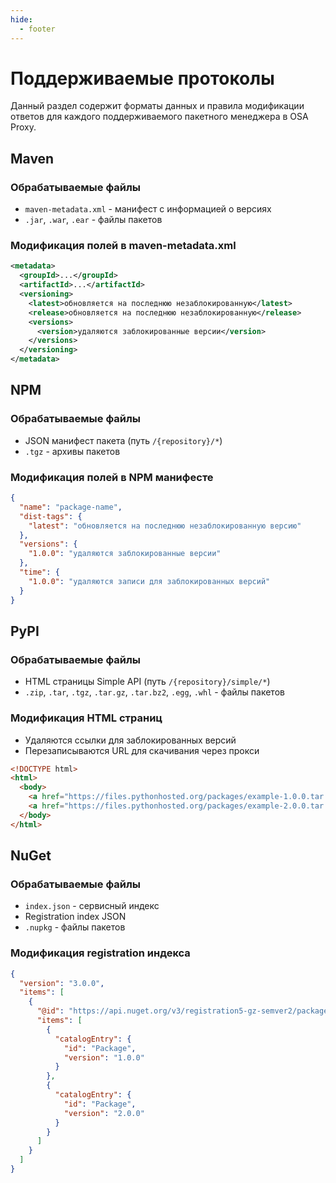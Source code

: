 ```yaml
---
hide:
  - footer
---
```


# Поддерживаемые протоколы

Данный раздел содержит форматы данных и правила модификации ответов для каждого поддерживаемого пакетного менеджера в OSA Proxy.

## Maven

### Обрабатываемые файлы

- `maven-metadata.xml` - манифест с информацией о версиях
- `.jar`, `.war`, `.ear` - файлы пакетов

### Модификация полей в maven-metadata.xml

```xml
<metadata>
  <groupId>...</groupId>
  <artifactId>...</artifactId>
  <versioning>
    <latest>обновляется на последнюю незаблокированную</latest>
    <release>обновляется на последнюю незаблокированную</release>
    <versions>
      <version>удаляются заблокированные версии</version>
    </versions>
  </versioning>
</metadata>
```

## NPM

### Обрабатываемые файлы

- JSON манифест пакета (путь `/{repository}/*`)
- `.tgz` - архивы пакетов

### Модификация полей в NPM манифесте

```json
{
  "name": "package-name",
  "dist-tags": {
    "latest": "обновляется на последнюю незаблокированную версию"
  },
  "versions": {
    "1.0.0": "удаляются заблокированные версии"
  },
  "time": {
    "1.0.0": "удаляются записи для заблокированных версий"
  }
}
```

## PyPI

### Обрабатываемые файлы

- HTML страницы Simple API (путь `/{repository}/simple/*`)
- `.zip`, `.tar`, `.tgz`, `.tar.gz`, `.tar.bz2`, `.egg`, `.whl` - файлы пакетов

### Модификация HTML страниц

- Удаляются ссылки для заблокированных версий
- Перезаписываются URL для скачивания через прокси

```html
<!DOCTYPE html>
<html>
  <body>
    <a href="https://files.pythonhosted.org/packages/example-1.0.0.tar.gz">example-1.0.0.tar.gz</a>
    <a href="https://files.pythonhosted.org/packages/example-2.0.0.tar.gz">example-2.0.0.tar.gz</a>
  </body>
</html>
```

## NuGet

### Обрабатываемые файлы

- `index.json` - сервисный индекс
- Registration index JSON
- `.nupkg` - файлы пакетов

### Модификация registration индекса

```json
{
  "version": "3.0.0",
  "items": [
    {
      "@id": "https://api.nuget.org/v3/registration5-gz-semver2/package/index.json",
      "items": [
        {
          "catalogEntry": {
            "id": "Package",
            "version": "1.0.0"
          }
        },
        {
          "catalogEntry": {
            "id": "Package",
            "version": "2.0.0"
          }
        }
      ]
    }
  ]
}
```
